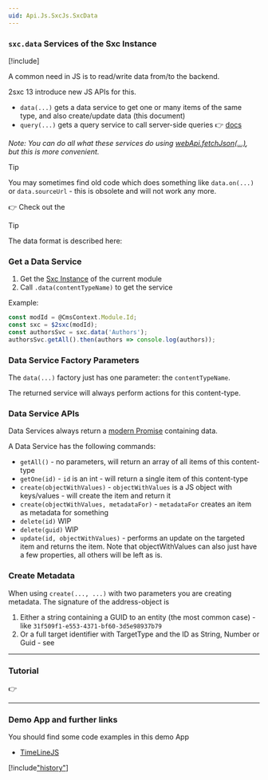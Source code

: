 ```yaml
---
uid: Api.Js.SxcJs.SxcData
---
```


### `sxc.data` Services of the Sxc Instance

[!include[](~/pages/basics/stack/_shared-float-summary.md)]
<style>.context-box-summary .interact-2sxc { visibility: visible; } </style>

A common need in JS is to read/write data from/to the backend. 

2sxc 13 introduce new JS APIs for this. 

* `data(...)` gets a data service to get one or many items of the same type, and also create/update data (this document)
* `query(...)` gets a query service to call server-side queries 👉 [docs](xref:Api.Js.SxcJs.SxcQuery)

_Note: You can do all what these services do using [webApi.fetchJson(...)](xref:JsCode.2sxcApi.Sxc.WebApi.Fetch), but this is more convenient._

> [!TIP]
> You may sometimes find old code which does something like `data.on(...)` or `data.sourceUrl` - this is obsolete and will not work any more.

👉 Check out the [](xref:Tut.JsData)

> [!TIP]
> The data format is described here: [](xref:Basics.DataFormats.Json.WebApi.Index)

### Get a Data Service

1. Get the [Sxc Instance](xref:JsCode.2sxcApi.Sxc.Index) of the current module
1. Call `.data(contentTypeName)` to get the service

Example:

```js
const modId = @CmsContext.Module.Id;
const sxc = $2sxc(modId);
const authorsSvc = sxc.data('Authors');
authorsSvc.getAll().then(authors => console.log(authors));
```

### Data Service Factory Parameters

The `data(...)` factory just has one parameter: the `contentTypeName`. 

The returned service will always perform actions for this content-type. 

### Data Service APIs

Data Services always return a [modern Promise](https://developer.mozilla.org/en-US/docs/Web/JavaScript/Reference/Global_Objects/Promise) containing data. 

A Data Service has the following commands:

* `getAll()` - no parameters, will return an array of all items of this content-type
* `getOne(id)` - `id` is an int - will return a single item of this content-type
* `create(objectWithValues)` - `objectWithValues` is a JS object with keys/values - will create the item and return it
* `create(objectWithValues, metadataFor)` - `metadataFor` creates an item as metadata for something
* `delete(id)` WIP
* `delete(guid)` WIP
* `update(id, objectWithValues)` - performs an update on the targeted item and returns the item. Note that objectWithValues can also just have a few properties, all others will be left as is.


### Create Metadata

When using `create(..., ...)` with two parameters you are creating metadata. The signature of the address-object is 

1. Either a string containing a GUID to an entity (the most common case) - like `31f509f1-e553-4371-bf60-3d5e98937b79`
1. Or a full target identifier with TargetType and the ID as String, Number or Guid - see [](xref:Basics.DataFormats.Json.WebApi.Index)

---
### Tutorial

👉 [](xref:Tut.JsData)

---

### Demo App and further links

You should find some code examples in this demo App
* [TimeLineJS](xref:App.TimelineJs)

[!include["history"](_data-history.md)]